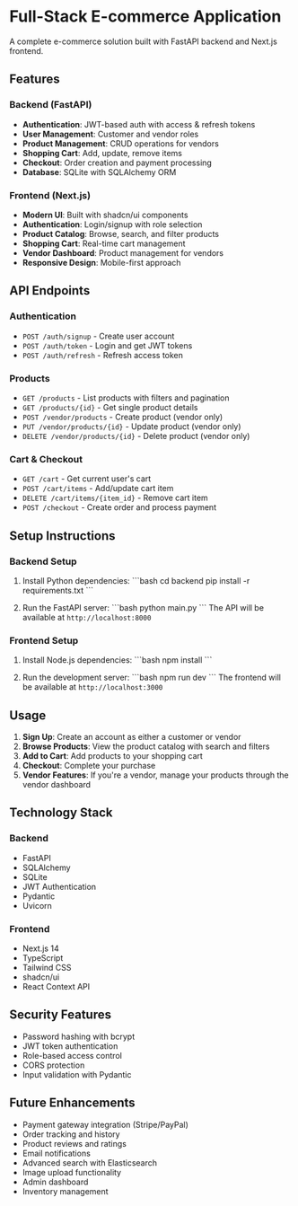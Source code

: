 # Full-Stack E-commerce Application

A complete e-commerce solution built with FastAPI backend and Next.js frontend.

## Features

### Backend (FastAPI)
- **Authentication**: JWT-based auth with access & refresh tokens
- **User Management**: Customer and vendor roles
- **Product Management**: CRUD operations for vendors
- **Shopping Cart**: Add, update, remove items
- **Checkout**: Order creation and payment processing
- **Database**: SQLite with SQLAlchemy ORM

### Frontend (Next.js)
- **Modern UI**: Built with shadcn/ui components
- **Authentication**: Login/signup with role selection
- **Product Catalog**: Browse, search, and filter products
- **Shopping Cart**: Real-time cart management
- **Vendor Dashboard**: Product management for vendors
- **Responsive Design**: Mobile-first approach

## API Endpoints

### Authentication
- `POST /auth/signup` - Create user account
- `POST /auth/token` - Login and get JWT tokens
- `POST /auth/refresh` - Refresh access token

### Products
- `GET /products` - List products with filters and pagination
- `GET /products/{id}` - Get single product details
- `POST /vendor/products` - Create product (vendor only)
- `PUT /vendor/products/{id}` - Update product (vendor only)
- `DELETE /vendor/products/{id}` - Delete product (vendor only)

### Cart & Checkout
- `GET /cart` - Get current user's cart
- `POST /cart/items` - Add/update cart item
- `DELETE /cart/items/{item_id}` - Remove cart item
- `POST /checkout` - Create order and process payment

## Setup Instructions

### Backend Setup
1. Install Python dependencies:
   \`\`\`bash
   cd backend
   pip install -r requirements.txt
   \`\`\`

2. Run the FastAPI server:
   \`\`\`bash
   python main.py
   \`\`\`
   The API will be available at `http://localhost:8000`

### Frontend Setup
1. Install Node.js dependencies:
   \`\`\`bash
   npm install
   \`\`\`

2. Run the development server:
   \`\`\`bash
   npm run dev
   \`\`\`
   The frontend will be available at `http://localhost:3000`

## Usage

1. **Sign Up**: Create an account as either a customer or vendor
2. **Browse Products**: View the product catalog with search and filters
3. **Add to Cart**: Add products to your shopping cart
4. **Checkout**: Complete your purchase
5. **Vendor Features**: If you're a vendor, manage your products through the vendor dashboard

## Technology Stack

### Backend
- FastAPI
- SQLAlchemy
- SQLite
- JWT Authentication
- Pydantic
- Uvicorn

### Frontend
- Next.js 14
- TypeScript
- Tailwind CSS
- shadcn/ui
- React Context API

## Security Features
- Password hashing with bcrypt
- JWT token authentication
- Role-based access control
- CORS protection
- Input validation with Pydantic

## Future Enhancements
- Payment gateway integration (Stripe/PayPal)
- Order tracking and history
- Product reviews and ratings
- Email notifications
- Advanced search with Elasticsearch
- Image upload functionality
- Admin dashboard
- Inventory management
